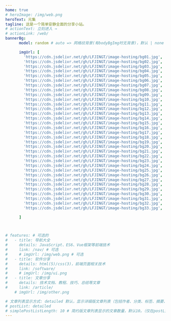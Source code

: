 ```yaml
---
home: true
# heroImage: /img/web.png
heroText: 元集
tagline: 这是一个简单安静全面的分享小站。
# actionText: 立刻进入 →
# actionLink: /web/
bannerBg:
      model: random # auto => 网格纹背景(有bodyBgImg时无背景)，默认 | none => 无 | standard '大图地址' | background: 自定义背景样式  |  random '大图地址（数组）'    提示：如发现文本颜色不适应你的背景时可以到palette.styl修改$bannerTextColor变量

      imgUrl: [
        'https://cdn.jsdelivr.net/gh/LFJINGT/image-hosting/bg01.jpg',
        'https://cdn.jsdelivr.net/gh/LFJINGT/image-hosting/bg02.jpg',
        'https://cdn.jsdelivr.net/gh/LFJINGT/image-hosting/bg03.jpg',
        'https://cdn.jsdelivr.net/gh/LFJINGT/image-hosting/bg04.jpg',
        'https://cdn.jsdelivr.net/gh/LFJINGT/image-hosting/bg05.jpg',
        'https://cdn.jsdelivr.net/gh/LFJINGT/image-hosting/bg06.jpg',
        'https://cdn.jsdelivr.net/gh/LFJINGT/image-hosting/bg07.jpg',
        'https://cdn.jsdelivr.net/gh/LFJINGT/image-hosting/bg08.jpg',
        'https://cdn.jsdelivr.net/gh/LFJINGT/image-hosting/bg09.jpg',
        'https://cdn.jsdelivr.net/gh/LFJINGT/image-hosting/bg10.jpg',
        'https://cdn.jsdelivr.net/gh/LFJINGT/image-hosting/bg11.jpg',
        'https://cdn.jsdelivr.net/gh/LFJINGT/image-hosting/bg12.jpg',
        'https://cdn.jsdelivr.net/gh/LFJINGT/image-hosting/bg13.jpg',
        'https://cdn.jsdelivr.net/gh/LFJINGT/image-hosting/bg14.jpg',
        'https://cdn.jsdelivr.net/gh/LFJINGT/image-hosting/bg15.jpg',
        'https://cdn.jsdelivr.net/gh/LFJINGT/image-hosting/bg16.jpg',
        'https://cdn.jsdelivr.net/gh/LFJINGT/image-hosting/bg17.jpg',
        'https://cdn.jsdelivr.net/gh/LFJINGT/image-hosting/bg18.jpg',
        'https://cdn.jsdelivr.net/gh/LFJINGT/image-hosting/bg19.jpg',
        'https://cdn.jsdelivr.net/gh/LFJINGT/image-hosting/bg20.jpg',
        'https://cdn.jsdelivr.net/gh/LFJINGT/image-hosting/bg21.jpg',
        'https://cdn.jsdelivr.net/gh/LFJINGT/image-hosting/bg22.jpg',
        'https://cdn.jsdelivr.net/gh/LFJINGT/image-hosting/bg23.jpg',
        'https://cdn.jsdelivr.net/gh/LFJINGT/image-hosting/bg24.jpg',
        'https://cdn.jsdelivr.net/gh/LFJINGT/image-hosting/bg25.jpg',
        'https://cdn.jsdelivr.net/gh/LFJINGT/image-hosting/bg26.jpg',
        'https://cdn.jsdelivr.net/gh/LFJINGT/image-hosting/bg27.jpg',
        'https://cdn.jsdelivr.net/gh/LFJINGT/image-hosting/bg28.jpg',
        'https://cdn.jsdelivr.net/gh/LFJINGT/image-hosting/bg29.jpg',
        'https://cdn.jsdelivr.net/gh/LFJINGT/image-hosting/bg30.jpg',
        'https://cdn.jsdelivr.net/gh/LFJINGT/image-hosting/bg31.jpg',
        'https://cdn.jsdelivr.net/gh/LFJINGT/image-hosting/bg32.jpg',
        'https://cdn.jsdelivr.net/gh/LFJINGT/image-hosting/bg33.jpg',

      ]


        
# features: # 可选的
#   - title: 导航大全
#     details: JavaScript、ES6、Vue框架等前端技术
#     link: /nav/ # 可选
#     # imgUrl: /img/web.png # 可选
#   - title: 软件分享
#     details: html(5)/css(3)，前端页面相关技术
#     link: /software/
#     # imgUrl: /img/ui.png
#   - title: 文章分享
#     details: 技术文档、教程、技巧、总结等文章
#     link: /article/
    # imgUrl: /img/other.png

# 文章列表显示方式: detailed 默认，显示详细版文章列表（包括作者、分类、标签、摘要、分页等）| simple => 显示简约版文章列表（仅标题和日期）| none 不显示文章列表
# postList: detailed
# simplePostListLength: 10 # 简约版文章列表显示的文章数量，默认10。（仅在postList设置为simple时生效）
---
```


<!--
## 关于

### 📚Blog
这是一个兼具博客文章、知识管理、文档查找的个人网站，主要内容是Web前端技术。如果你喜欢这个博客&主题欢迎到[GitHub](https://github.com/LFJINGT/vuepress-theme-vdoing)点个Star、获取源码，或者交换[友链](/friends/) ( •̀ ω •́ )✧

### 🎨Theme
本站主题是根据[VuePress](https://vuepress.vuejs.org/zh/)的默认主题修改而成。取名`Vdoing`(维度)，旨在轻松打造一个`结构化`与`碎片化`并存的个人在线知识库&博客，让你的知识海洋像一本本书一样清晰易读。配合多维索引，让每一个知识点都可以快速定位！ 更多[详情](https://github.com/LFJINGT/vuepress-theme-vdoing)。

<a href="https://github.com/LFJINGT/vuepress-theme-vdoing" target="_blank"><img src='https://img.shields.io/github/stars/LFJINGT/vuepress-theme-vdoing' alt='GitHub stars' class="no-zoom"></a>
<a href="https://github.com/LFJINGT/vuepress-theme-vdoing" target="_blank"><img src='https://img.shields.io/github/forks/LFJINGT/vuepress-theme-vdoing' alt='GitHub forks' class="no-zoom"></a>

</br>


## 特色功能
博客部分特色功能介绍

#### 一站式技术搜索

   博客内容中包含部分技术教程，可以利用搜索框快速搜索到相关文档，即使博客中没有的，你还可以选择最下方的 `在XXX中搜索“xxx”` 快速到达你想要找的内容。

#### 深色模式与阅读模式
关爱程序员，保护视力，点击右下角的主题模式按钮试试吧~

#### Demo演示模块
   为了更直观的展示一些代码的效果，博客添加了demo模块插件，可查看demo、源码，以及跳转到codepen在线编辑。**示例**：

::: demo [vanilla]
```html
<html>
  <div id="vanilla-box"></div>
</html>
<script>
  var box = document.getElementById('vanilla-box')
  box.innerHTML = 'Hello World! Welcome to EB'
</script>
<style>
#vanilla-box {
  color: #11a8cd;
}
</style>
```
:::


## :email: 联系

- **WeChat or QQ**: <a href="tencent://message/?uin=894072666&Site=&Menu=yesUrl" class='qq'>894072666</a>
- **Email**: <a href="mailto:894072666@qq.com">894072666@qq.com</a>
- **GitHub**: <https://github.com/LFJINGT>

</br>  -->

<!-- 首页小箭头 -->
<style>
.anchor-down {
  display: block;
  margin: 12rem auto 0;
  bottom: 45px;
  width: 20px;
  height: 20px;
  font-size: 34px;
  text-align: center;
  animation: bounce-in 5s 3s infinite;
  position: absolute;
  left: 50%;
  bottom: 30%;
  margin-left: -10px;
  cursor: pointer;
}
@-webkit-keyframes bounce-in{
  0%{transform:translateY(0)}
  20%{transform:translateY(0)}
  50%{transform:translateY(-20px)}
  80%{transform:translateY(0)}
  to{transform:translateY(0)}
}
.anchor-down::before {
  content: "";
  width: 20px;
  height: 20px;
  display: block;
  border-right: 3px solid #fff;
  border-top: 3px solid #fff;
  transform: rotate(135deg);
  position: absolute;
  bottom: 10px;
}
.anchor-down::after {
  content: "";
  width: 20px;
  height: 20px;
  display: block;
  border-right: 3px solid #fff;
  border-top: 3px solid #fff;
  transform: rotate(135deg);
}
</style>

<script>
export default {
  mounted () {
    const ifJanchor = document.getElementById("JanchorDown"); 
    ifJanchor && ifJanchor.parentNode.removeChild(ifJanchor);
    let a = document.createElement('a');
    a.id = 'JanchorDown';
    a.className = 'anchor-down';
    document.getElementsByClassName('hero')[0].append(a);
    let targetA = document.getElementById("JanchorDown");
    targetA.addEventListener('click', e => { // 添加点击事件
      this.scrollFn();
    })
  },

  methods: {
    scrollFn() {
      const windowH = document.getElementsByClassName('banner-conent')[0].clientHeight; // 获取窗口高度
      document.documentElement.scrollTop = windowH; // 滚动条滚动到指定位置
    }
  }
}
</script>
